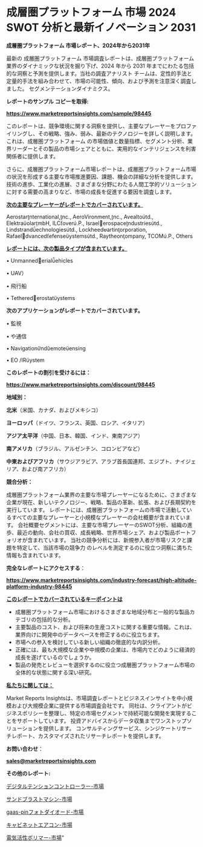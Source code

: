 # 成層圏プラットフォーム 市場 2024 SWOT 分析と最新イノベーション 2031

<strong>成層圏プラットフォーム 市場レポート、2024年から2031年</strong>

最新の 成層圏プラットフォーム 市場調査レポートは、成層圏プラットフォーム 業界のダイナミックな状況を掘り下げ、2024 年から 2031 年までにわたる包括的な洞察と予測を提供します。当社の調査アナリスト チームは、定性的手法と定量的手法を組み合わせて、市場の可能性、傾向、および予測を注意深く調査しました。 セグメンテーションダイナミクス。



<strong>レポートのサンプル コピーを取得:</strong> <a href=https://www.marketreportsinsights.com/sample/98445>

<strong><u>https://www.marketreportsinsights.com/sample/98445</u></strong></a>

このレポートは、競争環境に関する洞察を提供し、主要なプレーヤーをプロファイリングし、その戦略、強み、弱み、最新のテクノロジーを詳しく説明します。 これは、成層圏プラットフォーム の市場価値と数量指標、セグメント分析、業界リーダーとその製品の市場シェアとともに、実用的なインテリジェンスを利害関係者に提供します。

さらに、成層圏プラットフォーム市場レポートは、成層圏プラットフォーム市場の状況を形成する主要な市場推進要因、課題、機会の詳細な分析を提供します。 技術の進歩、工業化の進展、さまざまな分野にわたる人間工学的ソリューションに対する需要の高まりなど、市場の成長を促進する要因を調査します。



<strong><u>次の主要なプレーヤーがレポートでカバーされています。</u></strong>

Aerostarnternational,nc., AeroVironment,nc., Avealtotd., ElektraolarmbH, ILCover.P., Israelerospacendustriestd., Lindstrandechnologiestd., Lockheedartinorporation, Rafaeldvancedefenseystemstd., Raytheonompany, TCOM.P., Others



<strong><u><b>レポートには、次の製品タイプが含まれています。</b></u></strong>

• Unmannederialehicles

• UAV）

• 飛行船

• Tetherederostatystems



<strong><b>次のアプリケーションがレポートでカバーされています。</b></strong>

• 監視

• や通信

• Navigationndemoteensing

• EO /IRystem



<strong><b>このレポートの割引を受けるには：</b></strong><a href=https://www.marketreportsinsights.com/discount/98445>

<strong><u>https://www.marketreportsinsights.com/discount/98445</u></strong></a>



<strong>地域別：</strong>



<strong>北米</strong>（米国、カナダ、およびメキシコ）



<strong>ヨーロッパ</strong>（ドイツ、フランス、英国、ロシア、イタリア）



<strong>アジア太平洋</strong>（中国、日本、韓国、インド、東南アジア）



<strong>南アメリカ</strong>（ブラジル、アルゼンチン、コロンビアなど）



<strong>中東およびアフリカ</strong>（サウジアラビア、アラブ首長国連邦、エジプト、ナイジェリア、および南アフリカ）



<strong>競合分析：</strong>

成層圏プラットフォーム業界の主要な市場プレーヤーになるために、さまざまな企業が現在、新しいテクノロジー、戦略、製品の革新、拡張、および長期契約を実行しています。 レポートには、成層圏プラットフォームの市場で活動しているすべての主要なプレーヤーと小規模なプレーヤーの会社概要が含まれています。 会社概要セグメントには、主要な市場プレーヤーのSWOT分析、組織の進歩、最近の動向、会社の買収、成長戦略、世界市場シェア、および製品ポートフォリオが含まれています。 当社の競争分析には、新規参入者が市場リスクと課題を特定して、当該市場の競争力 のレベルを測定するのに役立つ洞察に満ちた情報も含まれています。



<strong>完全なレポートにアクセスする</strong>：

<a href=https://www.marketreportsinsights.com/industry-forecast/high-altitude-platform-industry-98445>

<strong><u>https://www.marketreportsinsights.com/industry-forecast/high-altitude-platform-industry-98445</u></strong></a>



<strong><u><b>このレポートでカバーされているキーポイントは</b></u></strong>
<ul>
  <li>成層圏プラットフォーム市場におけるさまざまな地域分布と一般的な製品カテゴリの包括的な分析。</li>
  <li>主要製品のコスト、および将来の生産コストに関する重要な情報。これは、業界向けに開発中のデータベースを修正するのに役立ちます。</li>
  <li>市場への参入を検討している新しい組織の徹底的な内訳分析。</li>
  <li>正確には、最も大規模な企業や中規模の企業は、市場内でどのように経済的成長を遂げているのでしょうか。</li>
  <li>製品の発売とレビューを選択するのに役立つ成層圏プラットフォーム市場の全体的な状態に関する深い研究。</li>
</ul>


<strong><u><b>私たちに関しては：</b></u></strong>

Market Reports Insightsは、市場調査レポートとビジネスインサイトを中小規模および大規模企業に提供する市場調査会社です。 同社は、クライアントがビジネスポリシーを整理し、特定の市場セグメントで持続可能な開発を実現することをサポートしています。 投資アドバイスからデータ収集までワンストップソリューションを提供します。 コンサルティングサービス、シンジケートリサーチレポート、カスタマイズされたリサーチレポートを提供します。



<strong><b>お問い合わせ</b></strong>：

<a href=mailto:sales@marketreportsinsights.com>

<strong><u>sales@marketreportsinsights.com</u></strong></a>



<strong>その他のレポート:</strong>

<a href=https://www.linkedin.com/pulse/デジタルテンションコントローラー-市場-2023-年のダイナミクスとビジネストレンド-moduf/>デジタルテンションコントローラー-市場</a>

<a href=https://www.linkedin.com/pulse/サンドブラストマシン-市場-2023-新興市場-将来の動向と市場需要-2030-oveyf/>サンドブラストマシン-市場</a>

<a href=https://www.linkedin.com/pulse/gaas-pinフォトダイオード-市場-2030-年までの需要に焦点を当てた-2023-年調査レポート-pr-news-hub-ulaqf/>gaas-pinフォトダイオード-市場</a>

<a href=https://www.linkedin.com/pulse/キャビネットエアコン-市場-2023-総利益と主要ベンダー-2030-jsl7c/>キャビネットエアコン-市場</a>

<a href=https://www.linkedin.com/pulse/電気活性ポリマー-市場-2023-swot-分析と最新イノベーション-2030-pr-news-hub-haojf/>電気活性ポリマー-市場</a>"
